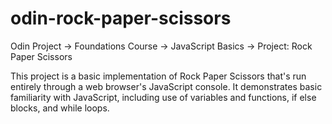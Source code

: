 # odin-rock-paper-scissors
Odin Project -> Foundations Course -> JavaScript Basics -> Project:  Rock Paper Scissors

This project is a basic implementation of Rock Paper Scissors that's run entirely through a web browser's JavaScript console. It demonstrates basic familiarity with JavaScript, including use of variables and functions, if else blocks, and while loops.